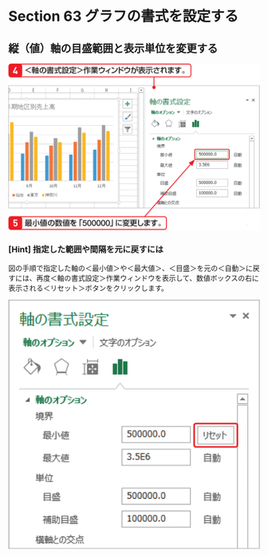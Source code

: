 # Section 63 グラフの書式を設定する

## 縦（値）軸の目盛範囲と表示単位を変更する

![](002.png)

### [Hint] 指定した範囲や間隔を元に戻すには

図の手順で指定した軸の＜最小値＞や＜最大値＞、＜目盛＞を元の＜自動＞に戻すには、再度＜軸の書式設定＞作業ウィンドウを表示して、数値ボックスの右に表示される＜リセット＞ボタンをクリックします。

![hint](003.png)
